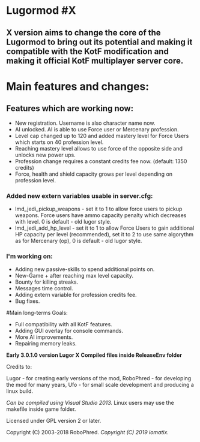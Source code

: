 # Lugormod #X 



## X version aims to change the core of the Lugormod to bring out its potential and making it compatible with the KotF modification and making it official KotF multiplayer server core.

# Main features and changes:

## Features which are working now:
- New registration. Username is also character name now.
- AI unlocked. AI is able to use Force user or Mercenary profession.
- Level cap changed up to 120 and added mastery level for Force Users which starts on 40 profession level.
- Reaching mastery level allows to use force of the opposite side and unlocks new power ups.
- Profession change requires a constant credits fee now. (default: 1350 credits)
- Force, health and shield capacity grows per level depending on profession level.

### Added new extern variables usable in server.cfg: 
- lmd_jedi_pickup_weapons - set it to 1 to allow force users to pickup weapons. Force users have ammo capacity penalty which decreases with level.  0 is default - old lugor style.
- lmd_jedi_add_hp_level - set it to 1 to allow Force Users to gain additional HP capacity per level (recommended), set it to 2 to use same algorythm as for Mercenary (op),  0 is default - old lugor style.


### I'm working on:
- Adding new passive-skills to spend additional points on.
- New-Game + after reaching max level capacity.
- Bounty for killing streaks.
- Messages time control.
- Adding extern variable for profession credits fee.
- Bug fixes.

#Main long-terms Goals:
- Full compatibility with all KotF features.
- Adding GUI overlay for console commands.
- More AI improvements.
- Repairing memory leaks.

**Early 3.0.1.0 version Lugor X**
**Compiled files inside ReleaseEnv folder**


Credits to:

Lugor       - for creating early versions of the mod,
RoboPhred   - for developing the mod for many years,
Ufo         - for small scale development and producing a linux build.

*Can be compiled using Visual Studio 2013.*
Linux users may use the makefile inside game folder.

Licensed under GPL version 2 or later.

Copyright (C) 2003-2018 RoboPhred.
*Copyright (C) 2019 iomatix.*